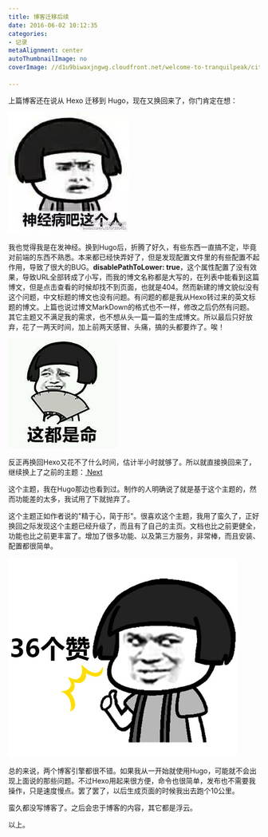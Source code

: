 ```yaml
---
title: 博客迁移后续
date: 2016-06-02 10:12:35
categories: 
- 记录
metaAlignment: center
autoThumbnailImage: no
coverImage: //d1u9biwaxjngwg.cloudfront.net/welcome-to-tranquilpeak/city.jpg

---
```


上篇博客还在说从 Hexo 迁移到 Hugo，现在又换回来了，你门肯定在想：
<!--more-->

![alt text](/img/MoveBlog/21.jpg)

我也觉得我是在发神经。换到Hugo后，折腾了好久，有些东西一直搞不定，毕竟对前端的东西不熟悉。本来都已经快弄好了，但是发现配置文件里的有些配置不起作用，导致了很大的BUG。**disablePathToLower: true**，这个属性配置了没有效果，导致URL全部转成了小写，而我的博文名称都是大写的，在列表中能看到这篇博文，但是点击查看的时候却找不到页面，也就是404。然而新建的博文貌似没有这个问题，中文标题的博文也没有问题。有问题的都是我从Hexo转过来的英文标题的博文。上篇也说过博文MarkDown的格式也不一样，修改之后仍然有问题。其它主题又不满足我的需求，也不想从头一篇一篇的生成博文。所以最后只好放弃，花了一两天时间，加上前两天感冒、头痛，搞的头都要炸了。唉！

![alt text](/img/MoveBlog/23.jpg)

反正再换回Hexo又花不了什么时间，估计半小时就够了。所以就直接换回来了，继续换上了之前的主题：[ Next ](http://theme-next.iissnan.com)

这个主题，我在Hugo那边也看到过。制作的人明确说了就是基于这个主题的，然而功能差的太多，我试用了下就抛弃了。

这个主题正如作者说的"精于心，简于形"。很喜欢这个主题，我用了蛮久了，正好换回之际发现这个主题已经升级了，而且有了自己的主页。文档也比之前更健全，功能也比之前更丰富了。增加了很多功能、以及第三方服务，非常棒，而且安装、配置都很简单。

![alt text](/img/MoveBlog/8.jpg)

总的来说，两个博客引擎都很不错。如果我从一开始就使用Hugo，可能就不会出现上面说的那些问题。不过Hexo用起来很方便，命令也很简单，发布也不需要我操作，只是速度慢点。罢了罢了，以后生成页面的时候我出去跑个10公里。

蛮久都没写博客了。之后会忠于博客的内容，其它都是浮云。

以上。

